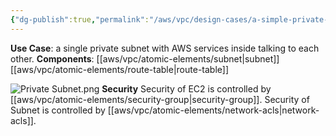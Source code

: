 ```yaml
---
{"dg-publish":true,"permalink":"/aws/vpc/design-cases/a-simple-private-vpc-with-ec-2-and-rds/"}
---
```


**Use Case**: a single private subnet with AWS services inside talking to each other. 
**Components**: [[aws/vpc/atomic-elements/subnet\|subnet]]  [[aws/vpc/atomic-elements/route-table\|route-table]] 

![Private Subnet.png](/img/user/aws/vpc/png/Private%20Subnet.png)
**Security**
Security of EC2 is controlled by [[aws/vpc/atomic-elements/security-group\|security-group]].
Security of Subnet is controlled by [[aws/vpc/atomic-elements/network-acls\|network-acls]].

